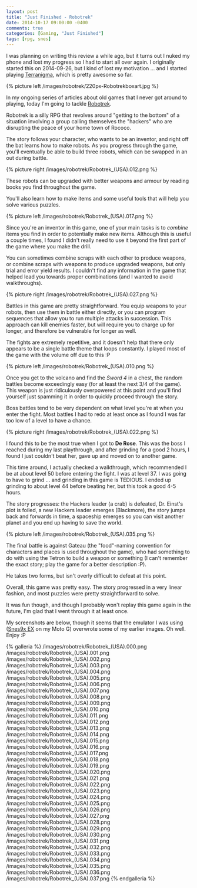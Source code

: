 ```yaml
---
layout: post
title: "Just Finished - Robotrek"
date: 2014-10-17 09:00:00 -0400
comments: true
categories: [Gaming, "Just Finished"]
tags: [rpg, snes]
---
```


I was planning on writing this review a while ago, but it turns out I nuked my phone and lost my progress so I had to start all over again. I originally started this on 2014-09-26, but I kind of lost my motivation ... and I started playing [Terranigma](http://en.wikipedia.org/wiki/Terranigma), which is pretty awesome so far.

{% picture left /images/robotrek/220px-Robotrekboxart.jpg %}

In my ongoing series of articles about old games that I never got around to playing, today I'm going to tackle [Robotrek](http://en.wikipedia.org/wiki/Robotrek).

Robotrek is a silly RPG that revolves around "getting to the bottom" of a situation involving a group calling themselves the "hackers" who are disrupting the peace of your home town of Rococo.

The story follows your character, who wants to be an inventor, and right off the bat learns how to make robots. As you progress through the game, you'll eventually be able to build three robots, which can be swapped in an out during battle.

<!-- more -->

{% picture right /images/robotrek/Robotrek_(USA).012.png %}

These robots can be upgraded with better weapons and armour by reading books you find throughout the game.

You'll also learn how to make items and some useful tools that will help you solve various puzzles.

{% picture left /images/robotrek/Robotrek_(USA).017.png %}

Since you're an inventor in this game, one of your main tasks is to *combine* items you find in order to potentially make new items. Although this is useful a couple times, I found I didn't really need to use it beyond the first part of the game where you make the drill.

You can sometimes combine scraps with each other to produce weapons, or combine scraps with weapons to produce upgraded weapons, but only trial and error yield results. I couldn't find any information in the game that helped lead you towards proper combinations (and I wanted to avoid walkthroughs).

{% picture right /images/robotrek/Robotrek_(USA).027.png %}

Battles in this game are pretty straightforward. You equip weapons to your robots, then use them in battle either directly, or you can program sequences that allow you to run multiple attacks in succession. This approach can kill enemies faster, but will require you to charge up for longer, and therefore be vulnerable for longer as well.

The fights are extremely repetitive, and it doesn't help that there only appears to be a single battle theme that loops constantly. I played most of the game with the volume off due to this :P

{% picture left /images/robotrek/Robotrek_(USA).010.png %}

Once you get to the volcano and find the *Sword 4* in a chest, the random battles become exceedingly easy (for at least the next 3/4 of the game). This weapon is just ridiculously overpowered at this point and you'll find yourself just spamming it in order to quickly proceed through the story.

Boss battles tend to be very dependent on what level you're at when you enter the fight. Most battles I had to redo at least once as I found I was far too low of a level to have a chance.

{% picture right /images/robotrek/Robotrek_(USA).022.png %}

I found this to be the most true when I got to **De Rose**. This was the boss I reached during my last playthrough, and after grinding for a good 2 hours, I found I just couldn't beat her, gave up and moved on to another game.

This time around, I actually checked a walkthrough, which recommended I be at about level 50 before entering the fight. I was at level 37. I was going to have to grind ... and grinding in this game is TEDIOUS. I ended up grinding to about level 44 before beating her, but this took a good 4-5 hours.

The story progresses: the Hackers leader (a crab) is defeated, Dr. Einst's plot is foiled, a new Hackers leader emerges (Blackmore), the story jumps back and forwards in time, a spaceship emerges so you can visit another planet and you end up having to save the world.

{% picture left /images/robotrek/Robotrek_(USA).035.png %}

The final battle is against Gateau (the "food"-naming convention for characters and places is used throughout the game), who had something to do with using the Tetron to build a weapon or something (I can't remember the exact story; play the game for a better description :P).

He takes two forms, but isn't overly difficult to defeat at this point.

Overall, this game was pretty easy. The story progressed in a very linear fashion, and most puzzles were pretty straightforward to solve.

It was fun though, and though I probably won't replay this game again in the future, I'm glad that I went through it at least once.

My screenshots are below, though it seems that the emulator I was using ([Snes9x EX](http://www.explusalpha.com/home/snes9x-ex) on my Moto G) overwrote some of my earlier images. Oh well. Enjoy :P

{% galleria %}
/images/robotrek/Robotrek_(USA).000.png
/images/robotrek/Robotrek_(USA).001.png
/images/robotrek/Robotrek_(USA).002.png
/images/robotrek/Robotrek_(USA).003.png
/images/robotrek/Robotrek_(USA).004.png
/images/robotrek/Robotrek_(USA).005.png
/images/robotrek/Robotrek_(USA).006.png
/images/robotrek/Robotrek_(USA).007.png
/images/robotrek/Robotrek_(USA).008.png
/images/robotrek/Robotrek_(USA).009.png
/images/robotrek/Robotrek_(USA).010.png
/images/robotrek/Robotrek_(USA).011.png
/images/robotrek/Robotrek_(USA).012.png
/images/robotrek/Robotrek_(USA).013.png
/images/robotrek/Robotrek_(USA).014.png
/images/robotrek/Robotrek_(USA).015.png
/images/robotrek/Robotrek_(USA).016.png
/images/robotrek/Robotrek_(USA).017.png
/images/robotrek/Robotrek_(USA).018.png
/images/robotrek/Robotrek_(USA).019.png
/images/robotrek/Robotrek_(USA).020.png
/images/robotrek/Robotrek_(USA).021.png
/images/robotrek/Robotrek_(USA).022.png
/images/robotrek/Robotrek_(USA).023.png
/images/robotrek/Robotrek_(USA).024.png
/images/robotrek/Robotrek_(USA).025.png
/images/robotrek/Robotrek_(USA).026.png
/images/robotrek/Robotrek_(USA).027.png
/images/robotrek/Robotrek_(USA).028.png
/images/robotrek/Robotrek_(USA).029.png
/images/robotrek/Robotrek_(USA).030.png
/images/robotrek/Robotrek_(USA).031.png
/images/robotrek/Robotrek_(USA).032.png
/images/robotrek/Robotrek_(USA).033.png
/images/robotrek/Robotrek_(USA).034.png
/images/robotrek/Robotrek_(USA).035.png
/images/robotrek/Robotrek_(USA).036.png
/images/robotrek/Robotrek_(USA).037.png
{% endgalleria %}